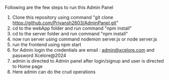 Following are the few steps to run this Admin Panel
1. Clone this repository using command "git clone https://github.com/Priyansh2603/AdminPanel.git"
2. cd to the webApp folder and run command "npm install"
3. cd to the server folder and run command "npm install"
4. now run server using command nodemon server.js or node server.js
5. run the frontend using npm start
6. for Admin login the credentials are email : admin@xcelore.com and password Xcelore@2024
7. admin is directed to Admin panel after login/signup and user is directed to Home page
8. Here admin can do the crud operations

